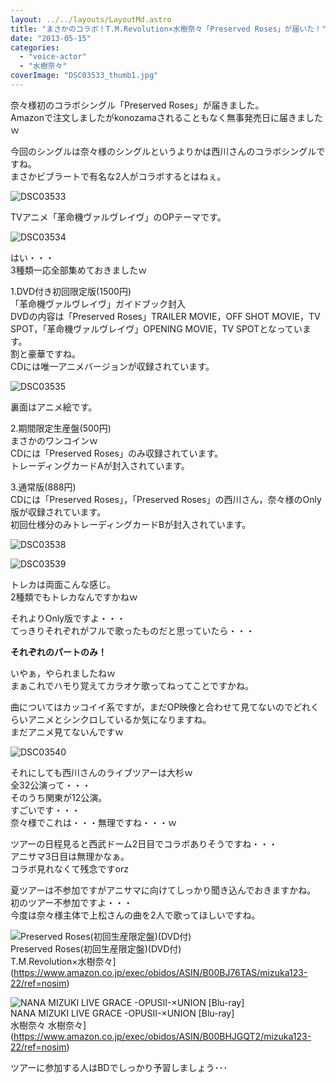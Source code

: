 ```yaml
---
layout: ../../layouts/LayoutMd.astro
title: "まさかのコラボ！T.M.Revolution×水樹奈々「Preserved Roses」が届いた！"
date: "2013-05-15"
categories: 
  - "voice-actor"
  - "水樹奈々"
coverImage: "DSC03533_thumb1.jpg"
---
```


奈々様初のコラボシングル「Preserved Roses」が届きました。  
Amazonで注文しましたがkonozamaされることもなく無事発売日に届きましたｗ

今回のシングルは奈々様のシングルというよりかは西川さんのコラボシングルですね。  
まさかビブラートで有名な2人がコラボするとはねぇ。

![DSC03533](/archive/images/DSC03533_thumb.jpg "DSC03533")
  
TVアニメ「革命機ヴァルヴレイヴ」のOPテーマです。

![DSC03534](/archive/images/DSC03534_thumb.jpg "DSC03534")
  
はい・・・  
3種類一応全部集めておきましたｗ

1.DVD付き初回限定版(1500円)  
「革命機ヴァルヴレイヴ」ガイドブック封入  
DVDの内容は「Preserved Roses」TRAILER MOVIE，OFF SHOT MOVIE，TV SPOT，「革命機ヴァルヴレイヴ」OPENING MOVIE，TV SPOTとなっています。  
割と豪華ですね。  
CDには唯一アニメバージョンが収録されています。

![DSC03535](/archive/images/DSC03535_thumb.jpg "DSC03535")
  
裏面はアニメ絵です。

2.期間限定生産盤(500円)  
まさかのワンコインｗ  
CDには「Preserved Roses」のみ収録されています。  
トレーディングカードAが封入されています。

3.通常版(888円)  
CDには「Preserved Roses」，「Preserved Roses」の西川さん，奈々様のOnly版が収録されています。  
初回仕様分のみトレーディングカードBが封入されています。

![DSC03538](/archive/images/DSC03538_thumb.jpg "DSC03538")
  
![DSC03539](/archive/images/DSC03539_thumb.jpg "DSC03539")
  
トレカは両面こんな感じ。  
2種類でもトレカなんですかねｗ

それよりOnly版ですよ・・・  
てっきりそれぞれがフルで歌ったものだと思っていたら・・・

**それぞれのパートのみ！**

いやぁ，やられましたねｗ  
まぁこれでハモり覚えてカラオケ歌ってねってことですかね。

曲についてはカッコイイ系ですが，まだOP映像と合わせて見てないのでどれくらいアニメとシンクロしているか気になりますね。  
まだアニメ見てないんですｗ

![DSC03540](/archive/images/DSC03540_thumb.jpg "DSC03540")
  
それにしても西川さんのライブツアーは大杉ｗ  
全32公演って・・・  
そのうち関東が12公演。  
すごいです・・・  
奈々様でこれは・・・無理ですね・・・ｗ

ツアーの日程見ると西武ドーム2日目でコラボありそうですね・・・  
アニサマ3日目は無理かなぁ。  
コラボ見れなくて残念ですorz

夏ツアーは不参加ですがアニサマに向けてしっかり聞き込んでおきますかね。  
初のツアー不参加ですよ・・・  
今度は奈々様主体で上松さんの曲を2人で歌ってほしいですね。

![Preserved Roses(初回生産限定盤)(DVD付)](/archive/images/41IMmdRut6L._SL160_.jpg)  
Preserved Roses(初回生産限定盤)(DVD付)  
T.M.Revolution×水樹奈々](https://www.amazon.co.jp/exec/obidos/ASIN/B00BJ76TAS/mizuka123-22/ref=nosim)

  

![NANA MIZUKI LIVE GRACE -OPUSII-×UNION [Blu-ray]](/archive/images/41F9-uQ0UeL._SL160_.jpg)  
NANA MIZUKI LIVE GRACE -OPUSII-×UNION \[Blu-ray\]  
水樹奈々 水樹奈々](https://www.amazon.co.jp/exec/obidos/ASIN/B00BHJGQT2/mizuka123-22/ref=nosim)

ツアーに参加する人はBDでしっかり予習しましょう･･･

